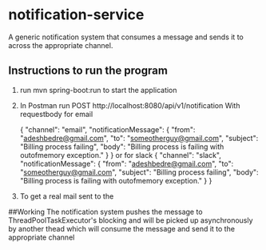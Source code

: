 # notification-service
A generic notification system that consumes a message and sends it to across the appropriate channel.

## Instructions to run the program
1. run mvn spring-boot:run to start the application
2. In Postman run POST http://localhost:8080/api/v1/notification
   With requestbody for email
   
   {
    "channel": "email",
    "notificationMessage": {
        "from": "adeshbedre@gmail.com",
        "to": "someotherguy@gmail.com",
        "subject": "Billing process failing",
        "body": "Billing process is failing with outofmemory exception."
    }
  }
  or for slack
      {
    "channel": "slack",
    "notificationMessage": {
        "from": "adeshbedre@gmail.com",
        "to": "someotherguy@gmail.com",
        "subject": "Billing process failing",
        "body": "Billing process is failing with outofmemory exception."
    }
  }
  
3. To get a real mail sent to the 
  
##Working
The notification system pushes the message to ThreadPoolTaskExecutor's blocking and will be picked up asynchronously by another thead which will consume the message and send it to the appropriate channel
